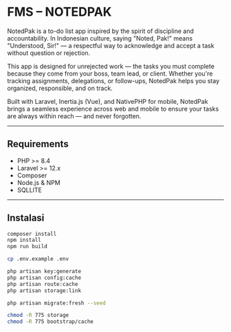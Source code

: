 # FMS – NOTEDPAK

NotedPak is a to-do list app inspired by the spirit of discipline and accountability. In Indonesian culture, saying "Noted, Pak!" means "Understood, Sir!" — a respectful way to acknowledge and accept a task without question or rejection.

This app is designed for unrejected work — the tasks you must complete because they come from your boss, team lead, or client. Whether you're tracking assignments, delegations, or follow-ups, NotedPak helps you stay organized, responsible, and on track.

Built with Laravel, Inertia.js (Vue), and NativePHP for mobile, NotedPak brings a seamless experience across web and mobile to ensure your tasks are always within reach — and never forgotten.

---

## Requirements

- PHP >= 8.4
- Laravel >= 12.x
- Composer
- Node.js & NPM
- SQLLITE

---

## Instalasi

```bash
composer install
npm install
npm run build

cp .env.example .env

php artisan key:generate
php artisan config:cache
php artisan route:cache
php artisan storage:link

php artisan migrate:fresh --seed

chmod -R 775 storage
chmod -R 775 bootstrap/cache
```

